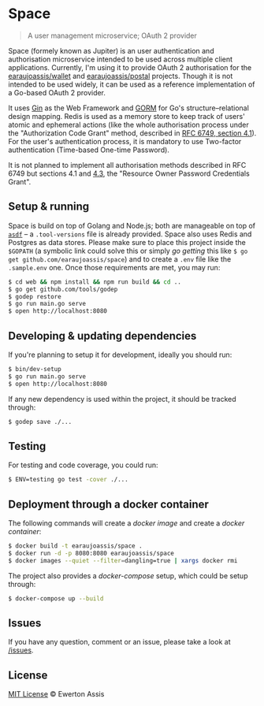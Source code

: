 # Space

> A user management microservice; OAuth 2 provider

Space (formely known as Jupiter) is an user authentication and authorisation
microservice intended to be used across multiple client applications. Currently,
I'm using it to provide OAuth 2 authorisation for the [earaujoassis/wallet](https://github.com/earaujoassis/wallet)
and [earaujoassis/postal](https://github.com/earaujoassis/postal) projects.
Though it is not intended to be used widely, it can be used as a reference implementation
of a Go-based OAuth 2 provider.

It uses [Gin](https://gin-gonic.github.io/gin/) as the Web Framework and [GORM](http://gorm.io/)
for Go's structure&ndash;relational design mapping. Redis is used as a memory store to keep
track of users' atomic and ephemeral actions (like the whole authorisation process under the
"Authorization Code Grant" method, described in [RFC 6749, section 4.1](https://tools.ietf.org/html/rfc6749#section-4.1)).
For the user's authentication process, it is mandatory to use Two-factor authentication (Time-based
One-time Password).

It is not planned to implement all authorisation methods described in RFC 6749 but sections
4.1 and [4.3](https://tools.ietf.org/html/rfc6749#section-4.3), the "Resource Owner Password
Credentials Grant".

## Setup & running

Space is build on top of Golang and Node.js; both are manageable on top of [`asdf`](https://github.com/asdf-vm/asdf) –
a `.tool-versions` file is already provided. Space also uses Redis and Postgres as data stores.
Please make sure to place this project inside the `$GOPATH` (a symbolic link could solve this or
simply *go getting* this like `$ go get github.com/earaujoassis/space`) and to create a `.env`
file like the `.sample.env` one. Once those requirements are met, you may run:

```sh
$ cd web && npm install && npm run build && cd ..
$ go get github.com/tools/godep
$ godep restore
$ go run main.go serve
$ open http://localhost:8080
```

## Developing & updating dependencies

If you're planning to setup it for development, ideally you should run:

```sh
$ bin/dev-setup
$ go run main.go serve
$ open http://localhost:8080
```

If any new dependency is used within the project, it should be tracked through:

```sh
$ godep save ./...
```

## Testing

For testing and code coverage, you could run:

```sh
$ ENV=testing go test -cover ./...
```

## Deployment through a docker container

The following commands will create a *docker image* and create a *docker container*:

```sh
$ docker build -t earaujoassis/space .
$ docker run -d -p 8080:8080 earaujoassis/space
$ docker images --quiet --filter=dangling=true | xargs docker rmi
```

The project also provides a *docker-compose* setup, which could be setup through:

```sh
$ docker-compose up --build
```

## Issues

If you have any question, comment or an issue, please take a look at [/issues](https://github.com/earaujoassis/space/issues).

## License

[MIT License](http://earaujoassis.mit-license.org/) &copy; Ewerton Assis
